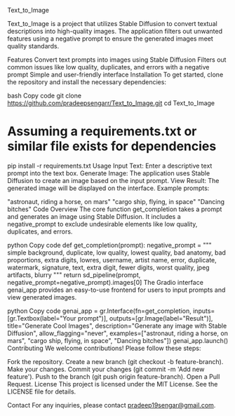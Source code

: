 Text_to_Image

Text_to_Image is a project that utilizes Stable Diffusion to convert textual descriptions into high-quality images. The application filters out unwanted features using a negative prompt to ensure the generated images meet quality standards.

Features
Convert text prompts into images using Stable Diffusion
Filters out common issues like low quality, duplicates, and errors with a negative prompt
Simple and user-friendly interface
Installation
To get started, clone the repository and install the necessary dependencies:

bash
Copy code
git clone https://github.com/pradeepsengarr/Text_to_Image.git
cd Text_to_Image
# Assuming a requirements.txt or similar file exists for dependencies
pip install -r requirements.txt
Usage
Input Text: Enter a descriptive text prompt into the text box.
Generate Image: The application uses Stable Diffusion to create an image based on the input prompt.
View Result: The generated image will be displayed on the interface.
Example prompts:

"astronaut, riding a horse, on mars"
"cargo ship, flying, in space"
"Dancing bitches"
Code Overview
The core function get_completion takes a prompt and generates an image using Stable Diffusion. It includes a negative_prompt to exclude undesirable elements like low quality, duplicates, and errors.

python
Copy code
def get_completion(prompt):
  negative_prompt = """
  simple background, duplicate, low quality, lowest quality,
  bad anatomy, bad proportions, extra digits, lowres, username,
  artist name, error, duplicate, watermark, signature, text,
  extra digit, fewer digits, worst quality, jpeg artifacts, blurry
  """
  return sd_pipeline(prompt, negative_prompt=negative_prompt).images[0]
The Gradio interface genai_app provides an easy-to-use frontend for users to input prompts and view generated images.

python
Copy code
genai_app = gr.Interface(fn=get_completion,
                         inputs=[gr.Textbox(label="Your prompt")],
                         outputs=[gr.Image(label="Result")],
                         title="Generate Cool Images",
                         description="Generate any image with Stable Diffusion",
                         allow_flagging="never",
                         examples=["astronaut, riding a horse, on mars",
                                   "cargo ship, flying, in space",
                                   "Dancing bitches"])
genai_app.launch()
Contributing
We welcome contributions! Please follow these steps:

Fork the repository.
Create a new branch (git checkout -b feature-branch).
Make your changes.
Commit your changes (git commit -m 'Add new feature').
Push to the branch (git push origin feature-branch).
Open a Pull Request.
License
This project is licensed under the MIT License. See the LICENSE file for details.

Contact
For any inquiries, please contact pradeep19sengar@gmail.com.
